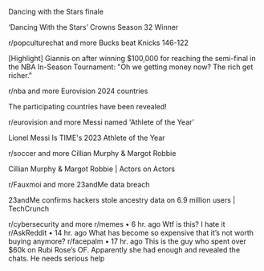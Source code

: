 Dancing with the Stars finale

‘Dancing With the Stars’ Crowns Season 32 Winner

r/popculturechat
and more
Bucks beat Knicks 146-122

[Highlight] Giannis on after winning $100,000 for reaching the semi-final in the NBA In-Season Tournament: "Oh we getting money now? The rich get richer."

r/nba
and more
Eurovision 2024 countries

The participating countries have been revealed!

r/eurovision
and more
Messi named 'Athlete of the Year'

Lionel Messi Is TIME's 2023 Athlete of the Year

r/soccer
and more
Cillian Murphy & Margot Robbie

Cillian Murphy & Margot Robbie | Actors on Actors

r/Fauxmoi
and more
23andMe data breach

23andMe confirms hackers stole ancestry data on 6.9 million users | TechCrunch

r/cybersecurity
and more
r/memes
•
6 hr. ago
Wtf is this? I hate it
r/AskReddit
•
14 hr. ago
What has become so expensive that it’s not worth buying anymore?
r/facepalm
•
17 hr. ago
This is the guy who spent over $60k on Rubi Rose’s OF. Apparently she had enough and revealed the chats. He needs serious help
 